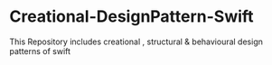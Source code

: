 # Creational-DesignPattern-Swift
This Repository includes creational , structural &amp; behavioural design patterns of swift
